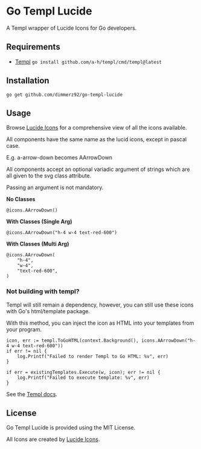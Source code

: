 # Go Templ Lucide

A Templ wrapper of Lucide Icons for Go developers.

## Requirements

* [Templ](https://templ.guide/) `go install github.com/a-h/templ/cmd/templ@latest`

## Installation

`go get github.com/dimmerz92/go-templ-lucide`

## Usage

Browse [Lucide Icons](https://lucide.dev/icons/) for a comprehensive view of all the icons available.

All components have the same name as the lucid icons, except in pascal case.

E.g. a-arrow-down becomes AArrowDown

All components accept an optional variadic argument of strings which are all given to the svg class attribute.

Passing an argument is not mandatory.

**No Classes**
```templ
@icons.AArrowDown()
```

**With Classes (Single Arg)**
```templ
@icons.AArrowDown("h-4 w-4 text-red-600")
```

**With Classes (Multi Arg)**
```templ
@icons.AArrowDown(
    "h-4",
    "w-4",
    "text-red-600",
)
```

### Not building with templ?

Templ will still remain a dependency, however, you can still use these icons with Go's html/template package.

With this method, you can inject the icon as HTML into your templates from your program.

```templ
icon, err := templ.ToGoHTML(context.Background(), icons.AArrowDown("h-4 w-4 text-red-600"))
if err != nil {
    log.Printf("Failed to render Templ to Go HTML: %v", err)
}

if err = existingTemplates.Execute(w, icon); err != nil {
    log.Printf("Failed to execute template: %v", err)
}
```

See the [Templ docs](https://templ.guide/syntax-and-usage/using-with-go-templates#using-a-templ-component-withhtmltemplate).

## License

Go Templ Lucide is provided using the MIT License.

All Icons are created by [Lucide Icons](https://github.com/lucide-icons/lucide).
